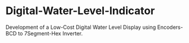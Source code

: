 # Digital-Water-Level-Indicator
Development of a Low-Cost Digital Water Level  Display using Encoders-BCD to 7Segment-Hex  Inverter.
